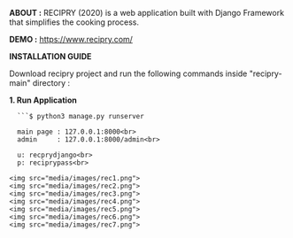 **ABOUT :** RECIPRY (2020) is a web application built with Django Framework that simplifies the cooking process.

**DEMO :** https://www.recipry.com/<br>

**INSTALLATION GUIDE<br>**

Download recipry project and run the following commands inside "recipry-main" directory :<br>

**1. Run Application<br>**
```$ source venv/bin/activate
  ```$ python3 manage.py runserver
  
  main page : 127.0.0.1:8000<br>
  admin     : 127.0.0.1:8000/admin<br>
  
  u: recprydjango<br>
  p: reciprypass<br>

<img src="media/images/rec1.png">
<img src="media/images/rec2.png">
<img src="media/images/rec3.png">
<img src="media/images/rec4.png">
<img src="media/images/rec5.png">
<img src="media/images/rec6.png">
<img src="media/images/rec7.png">
